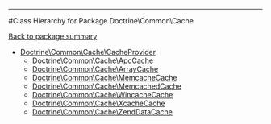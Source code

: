 - - -

#Class Hierarchy for Package Doctrine\Common\Cache

<div><a href='https://github.com/JeyDotC/Hirudo-docs/blob/master/Doctrine/Common/Cache/'>Back to package summary</a></div>

<ul>
<li><a href="https://github.com/JeyDotC/Hirudo-docs/blob/master/Doctrine/Common/Cache/CacheProvider.md">Doctrine\Common\Cache\CacheProvider</a><ul>
<li><a href="https://github.com/JeyDotC/Hirudo-docs/blob/master/Doctrine/Common/Cache/ApcCache.md">Doctrine\Common\Cache\ApcCache</a></li>
<li><a href="https://github.com/JeyDotC/Hirudo-docs/blob/master/Doctrine/Common/Cache/ArrayCache.md">Doctrine\Common\Cache\ArrayCache</a></li>
<li><a href="https://github.com/JeyDotC/Hirudo-docs/blob/master/Doctrine/Common/Cache/MemcacheCache.md">Doctrine\Common\Cache\MemcacheCache</a></li>
<li><a href="https://github.com/JeyDotC/Hirudo-docs/blob/master/Doctrine/Common/Cache/MemcachedCache.md">Doctrine\Common\Cache\MemcachedCache</a></li>
<li><a href="https://github.com/JeyDotC/Hirudo-docs/blob/master/Doctrine/Common/Cache/WincacheCache.md">Doctrine\Common\Cache\WincacheCache</a></li>
<li><a href="https://github.com/JeyDotC/Hirudo-docs/blob/master/Doctrine/Common/Cache/XcacheCache.md">Doctrine\Common\Cache\XcacheCache</a></li>
<li><a href="https://github.com/JeyDotC/Hirudo-docs/blob/master/Doctrine/Common/Cache/ZendDataCache.md">Doctrine\Common\Cache\ZendDataCache</a></li>
</ul>
</li>
</ul>

